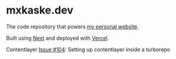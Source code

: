 # mxkaske.dev

The code repository that powers [my personal website](https://mxkaske.dev).

Built using [Next](https://nextjs.org) and deployed with [Vercel](https://vercel.com/home).

Contentlayer [Issue #104](https://github.com/contentlayerdev/contentlayer/issues/104): Setting up contentlayer inside a turborepo
